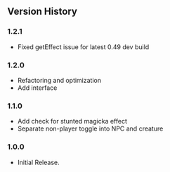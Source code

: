 ## Version History

### 1.2.1
* Fixed getEffect issue for latest 0.49 dev build

### 1.2.0
* Refactoring and optimization
* Add interface

### 1.1.0
* Add check for stunted magicka effect
* Separate non-player toggle into NPC and creature

### 1.0.0
* Initial Release.
